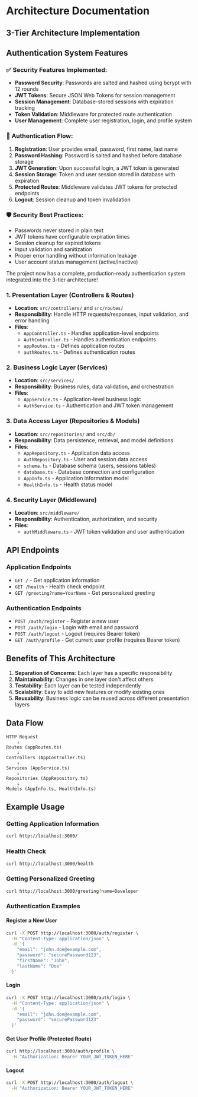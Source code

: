 # Architecture Documentation

## 3-Tier Architecture Implementation

## Authentication System Features

### ✅ **Security Features Implemented:**

- **Password Security**: Passwords are salted and hashed using bcrypt with 12 rounds
- **JWT Tokens**: Secure JSON Web Tokens for session management
- **Session Management**: Database-stored sessions with expiration tracking
- **Token Validation**: Middleware for protected route authentication
- **User Management**: Complete user registration, login, and profile system

### 🔐 **Authentication Flow:**

1. **Registration**: User provides email, password, first name, last name
2. **Password Hashing**: Password is salted and hashed before database storage
3. **JWT Generation**: Upon successful login, a JWT token is generated
4. **Session Storage**: Token and user session stored in database with expiration
5. **Protected Routes**: Middleware validates JWT tokens for protected endpoints
6. **Logout**: Session cleanup and token invalidation

### 🛡️ **Security Best Practices:**

- Passwords never stored in plain text
- JWT tokens have configurable expiration times
- Session cleanup for expired tokens
- Input validation and sanitization  
- Proper error handling without information leakage
- User account status management (active/inactive)

The project now has a complete, production-ready authentication system integrated into the 3-tier architecture!

### 1. **Presentation Layer** (Controllers & Routes)
- **Location**: `src/controllers/` and `src/routes/`
- **Responsibility**: Handle HTTP requests/responses, input validation, and error handling
- **Files**:
  - `AppController.ts` - Handles application-level endpoints
  - `AuthController.ts` - Handles authentication endpoints
  - `appRoutes.ts` - Defines application routes
  - `authRoutes.ts` - Defines authentication routes

### 2. **Business Logic Layer** (Services)
- **Location**: `src/services/`
- **Responsibility**: Business rules, data validation, and orchestration
- **Files**:
  - `AppService.ts` - Application-level business logic
  - `AuthService.ts` - Authentication and JWT token management

### 3. **Data Access Layer** (Repositories & Models)
- **Location**: `src/repositories/` and `src/db/`
- **Responsibility**: Data persistence, retrieval, and model definitions
- **Files**:
  - `AppRepository.ts` - Application data access
  - `AuthRepository.ts` - User and session data access
  - `schema.ts` - Database schema (users, sessions tables)
  - `database.ts` - Database connection and configuration
  - `AppInfo.ts` - Application information model
  - `HealthInfo.ts` - Health status model

### 4. **Security Layer** (Middleware)
- **Location**: `src/middleware/`
- **Responsibility**: Authentication, authorization, and security
- **Files**:
  - `authMiddleware.ts` - JWT token validation and user authentication

## API Endpoints

### Application Endpoints
- `GET /` - Get application information
- `GET /health` - Health check endpoint
- `GET /greeting?name=YourName` - Get personalized greeting

### Authentication Endpoints
- `POST /auth/register` - Register a new user
- `POST /auth/login` - Login with email and password
- `POST /auth/logout` - Logout (requires Bearer token)
- `GET /auth/profile` - Get current user profile (requires Bearer token)

## Benefits of This Architecture

1. **Separation of Concerns**: Each layer has a specific responsibility
2. **Maintainability**: Changes in one layer don't affect others
3. **Testability**: Each layer can be tested independently
4. **Scalability**: Easy to add new features or modify existing ones
5. **Reusability**: Business logic can be reused across different presentation layers

## Data Flow

```
HTTP Request
    ↓
Routes (appRoutes.ts)
    ↓
Controllers (AppController.ts)
    ↓
Services (AppService.ts)
    ↓
Repositories (AppRepository.ts)
    ↓
Models (AppInfo.ts, HealthInfo.ts)
```

## Example Usage

### Getting Application Information
```bash
curl http://localhost:3000/
```

### Health Check
```bash
curl http://localhost:3000/health
```

### Getting Personalized Greeting
```bash
curl http://localhost:3000/greeting?name=Developer
```

### Authentication Examples

#### Register a New User
```bash
curl -X POST http://localhost:3000/auth/register \
  -H "Content-Type: application/json" \
  -d '{
    "email": "john.doe@example.com",
    "password": "securePassword123",
    "firstName": "John",
    "lastName": "Doe"
  }'
```

#### Login
```bash
curl -X POST http://localhost:3000/auth/login \
  -H "Content-Type: application/json" \
  -d '{
    "email": "john.doe@example.com",
    "password": "securePassword123"
  }'
```

#### Get User Profile (Protected Route)
```bash
curl http://localhost:3000/auth/profile \
  -H "Authorization: Bearer YOUR_JWT_TOKEN_HERE"
```

#### Logout
```bash
curl -X POST http://localhost:3000/auth/logout \
  -H "Authorization: Bearer YOUR_JWT_TOKEN_HERE"
```